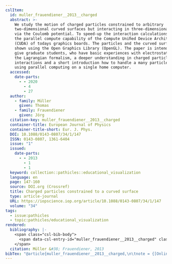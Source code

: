 ```yaml
---
cslItem:
  id: muller_frauendiener__2013__charged
  abstract: >-
    We study the motion of charged particles constrained to arbitrary
    two-dimensional curved surfaces but interacting in three-dimensional space
    via the Coulomb potential. To speed-up the interaction calculations, we use
    the parallel compute capability of the Compute Uniﬁed Device Architecture
    (CUDA) of todays graphics boards. The particles and the curved surfaces are
    shown using the Open Graphics Library (OpenGL). The paper is intended to
    give graduate students, who have basic experiences with electrostatics and
    the Lagrangian formalism, a deeper understanding in charged particle
    interactions and a short introduction how to handle a many particle system
    using parallel computing on a single home computer.
  accessed:
    date-parts:
      - - 2020
        - 4
        - 27
  author:
    - family: Müller
      given: Thomas
    - family: Frauendiener
      given: Jörg
  citation-key: muller_frauendiener__2013__charged
  container-title: European Journal of Physics
  container-title-short: Eur. J. Phys.
  DOI: 10.1088/0143-0807/34/1/147
  ISSN: 0143-0807, 1361-6404
  issue: "1"
  issued:
    date-parts:
      - - 2013
        - 1
        - 1
  keyword: collection::pathicles::educational_visualization
  language: en
  page: 147-160
  source: DOI.org (Crossref)
  title: Charged particles constrained to a curved surface
  type: article-journal
  URL: https://iopscience.iop.org/article/10.1088/0143-0807/34/1/147
  volume: "34"
tags:
  - issue:pathicles
  - topic:pathicles/educational_visualization
rendered:
  bibliography: |-
    <span class="csl-bib-body">
      <span data-csl-entry-id="muller_frauendiener__2013__charged" class="csl-entry">Müller, T., &#38; Frauendiener, J. 2013. Charged particles constrained to a curved surface. <i>European Journal of Physics</i>, <i>34</i>(1), 147–160. <a href='https://doi.org/10.1088/0143-0807/34/1/147'>https://doi.org/10.1088/0143-0807/34/1/147</a></span>
    </span>
  citation: Müller &#38; Frauendiener, 2013
bibTex: "@article{muller_frauendiener__2013__charged,\n\tnote = {[Online; accessed 2020-04-27]},\n\tauthor = {M{\\\" u}ller, Thomas and Frauendiener, J{\\\" o}rg},\n\tjournal = {European Journal of Physics},\n\tnumber = {1},\n\tyear = {2013},\n\tmonth = {jan 1},\n\tpages = {147--160},\n\ttitle = {Charged particles constrained to a curved surface},\n\thowpublished = {https://iopscience.iop.org/article/10.1088/0143-0807/34/1/147},\n\tvolume = {34},\n}\n\n"
---
```

